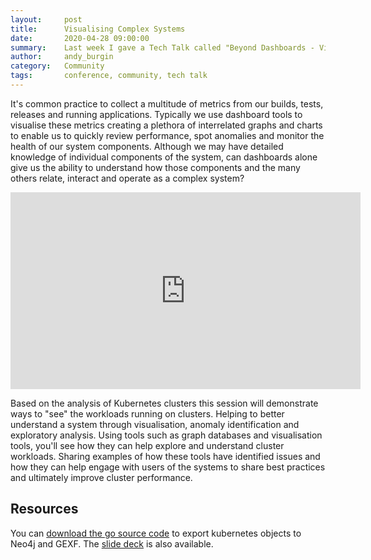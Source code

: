 ```yaml
---
layout:     post
title:      Visualising Complex Systems
date:       2020-04-28 09:00:00
summary:    Last week I gave a Tech Talk called "Beyond Dashboards - Visualising Complex Systems"
author:     andy_burgin
category:   Community
tags:       conference, community, tech talk
---
```


It's common practice to collect a multitude of metrics from our builds, tests, releases and running applications. Typically we use dashboard tools to visualise these metrics creating a plethora of interrelated graphs and charts to enable us to quickly review performance, spot anomalies and monitor the health of our system components. Although we may have detailed knowledge of individual components of the system, can dashboards alone give us the ability to understand how those components and the many others relate, interact and operate as a complex system?

<iframe width="560" height="315" src="https://www.youtube.com/embed/J9Hq2JA1iSE" frameborder="0" allowfullscreen></iframe>


Based on the analysis of Kubernetes clusters this session will demonstrate ways to "see" the workloads running on clusters. Helping to better understand a system through visualisation, anomaly identification and exploratory analysis. Using tools such as graph databases and visualisation tools, you'll see how they can help explore and understand cluster workloads. Sharing examples of how these tools have identified issues and how they can help engage with users of the systems to share best practices and ultimately improve cluster performance. 

## Resources

You can [download the go source code](/resources/vis-complex-systems/vis-complex-systems-golang.zip) to export kubernetes objects to Neo4j and GEXF. The [slide deck](/resources/vis-complex-systems/beyond-dashboards-vis-complex-systems.pdf) is also available. 
